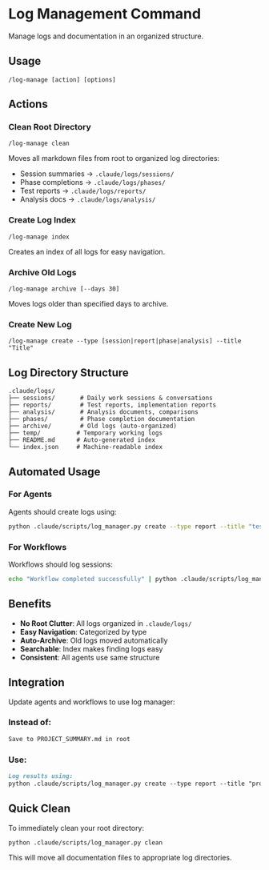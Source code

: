# Log Management Command

Manage logs and documentation in an organized structure.

## Usage
```
/log-manage [action] [options]
```

## Actions

### Clean Root Directory
```
/log-manage clean
```
Moves all markdown files from root to organized log directories:
- Session summaries → `.claude/logs/sessions/`
- Phase completions → `.claude/logs/phases/`
- Test reports → `.claude/logs/reports/`
- Analysis docs → `.claude/logs/analysis/`

### Create Log Index
```
/log-manage index
```
Creates an index of all logs for easy navigation.

### Archive Old Logs
```
/log-manage archive [--days 30]
```
Moves logs older than specified days to archive.

### Create New Log
```
/log-manage create --type [session|report|phase|analysis] --title "Title"
```

## Log Directory Structure

```
.claude/logs/
├── sessions/       # Daily work sessions & conversations
├── reports/        # Test reports, implementation reports
├── analysis/       # Analysis documents, comparisons
├── phases/         # Phase completion documentation
├── archive/        # Old logs (auto-organized)
├── temp/          # Temporary working logs
├── README.md      # Auto-generated index
└── index.json     # Machine-readable index
```

## Automated Usage

### For Agents
Agents should create logs using:
```bash
python .claude/scripts/log_manager.py create --type report --title "test results" --content "..."
```

### For Workflows
Workflows should log sessions:
```bash
echo "Workflow completed successfully" | python .claude/scripts/log_manager.py create --type session --title "workflow-name"
```

## Benefits

- **No Root Clutter**: All logs organized in `.claude/logs/`
- **Easy Navigation**: Categorized by type
- **Auto-Archive**: Old logs moved automatically
- **Searchable**: Index makes finding logs easy
- **Consistent**: All agents use same structure

## Integration

Update agents and workflows to use log manager:

### Instead of:
```markdown
Save to PROJECT_SUMMARY.md in root
```

### Use:
```markdown
Log results using:
python .claude/scripts/log_manager.py create --type report --title "project summary"
```

## Quick Clean

To immediately clean your root directory:
```bash
python .claude/scripts/log_manager.py clean
```

This will move all documentation files to appropriate log directories.